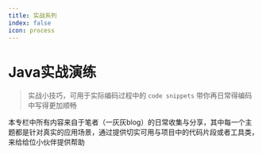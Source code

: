 ```yaml
---
title: 实战系列
index: false
icon: process
---
```


# Java实战演练

> 实战小技巧，可用于实际编码过程中的 `code snippets` 带你再日常得编码中写得更加顺畅

本专栏中所有内容来自于笔者（一灰灰blog）的日常收集与分享，其中每一个主题都是针对真实的应用场景，通过提供切实可用与项目中的代码片段或者工具类，来给给位小伙伴提供帮助
